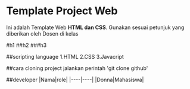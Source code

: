 # Template Project Web
Ini adalah Template Web **HTML dan CSS**. Gunakan sesuai petunjuk yang diberikan oleh Dosen di kelas

#h1
##h2
###h3

##scripting language
1.HTML
2.CSS
3.Javacript

##cara cloning project
jalankan perintah 'git clone github'

##developer
|Nama|role|
|----|----|
|Donna|Mahasiswa|
